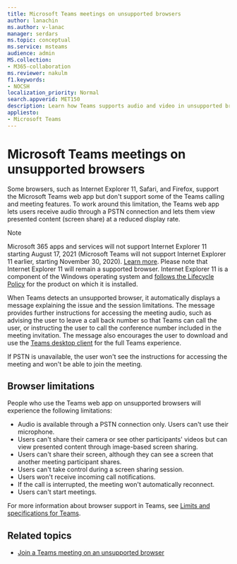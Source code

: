 ```yaml
---
title: Microsoft Teams meetings on unsupported browsers
author: lanachin
ms.author: v-lanac
manager: serdars
ms.topic: conceptual
ms.service: msteams
audience: admin
MS.collection: 
- M365-collaboration
ms.reviewer: nakulm
f1.keywords:
- NOCSH
localization_priority: Normal
search.appverid: MET150
description: Learn how Teams supports audio and video in unsupported browsers.
appliesto: 
- Microsoft Teams
---
```


# Microsoft Teams meetings on unsupported browsers

Some browsers, such as Internet Explorer 11, Safari, and Firefox, support the Microsoft Teams web app but don't support some of the Teams calling and meeting features. To work around this limitation, the Teams web app lets users receive audio through a PSTN connection and lets them view presented content (screen share) at a reduced display rate.

> [!Note]
> Microsoft 365 apps and services will not support Internet Explorer 11 starting August 17, 2021 (Microsoft Teams will not support Internet Explorer 11 earlier, starting  November 30, 2020). [Learn more](https://aka.ms/AA97tsw). Please note that Internet Explorer 11 will remain a supported browser. Internet Explorer 11 is a component of the Windows operating system and [follows the Lifecycle Policy](https://docs.microsoft.com/lifecycle/faq/internet-explorer-microsoft-edge) for the product on which it is  installed.

When Teams detects an unsupported browser, it automatically displays a message explaining the issue and the session limitations. The message provides further instructions for accessing the meeting audio, such as advising the user to leave a call back number so that Teams can call the user, or instructing the user to call the conference number included in the meeting invitation. The message also encourages the user to download and use the [Teams desktop client](https://teams.microsoft.com/downloads) for the full Teams experience.

If PSTN is unavailable, the user won't see the instructions for accessing the meeting and won't be able to join the meeting.

## Browser limitations

People who use the Teams web app on unsupported browsers will experience the following limitations:

- Audio is available through a PSTN connection only. Users can't use their microphone.
- Users can't share their camera or see other participants' videos but can view presented content through image-based screen sharing.
- Users can't share their screen, although they can see a screen that another meeting participant shares.
- Users can't take control during a screen sharing session.
- Users won't receive incoming call notifications.
- If the call is interrupted, the meeting won't automatically reconnect.
- Users can't start meetings.

For more information about browser support in Teams, see [Limits and specifications for Teams](/microsoftteams/limits-specifications-teams#browsers).

## Related topics

- [Join a Teams meeting on an unsupported browser](https://support.office.com/article/daafdd3c-ac7a-4855-871b-9113bad15907)
